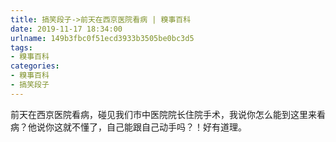 ```yaml
---
title: 搞笑段子->前天在西京医院看病 | 糗事百科
date: 2019-11-17 18:34:00
urlname: 149b3fbc0f51ecd3933b3505be0bc3d5
tags: 
- 糗事百科
categories:
- 糗事百科
- 搞笑段子
---
```

前天在西京医院看病，碰见我们市中医院院长住院手术，我说你怎么能到这里来看病？他说你这就不懂了，自己能跟自己动手吗？！好有道理。



